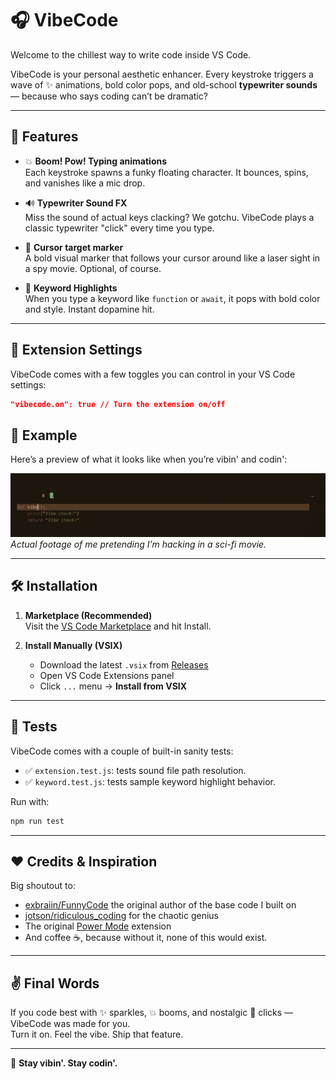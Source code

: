 # 🎧 VibeCode

Welcome to the chillest way to write code inside VS Code.

VibeCode is your personal aesthetic enhancer. Every keystroke triggers a wave of ✨ animations, bold color pops, and old-school **typewriter sounds** — because who says coding can’t be dramatic?

---

## 🚀 Features

- 💥 **Boom! Pow! Typing animations**  
  Each keystroke spawns a funky floating character. It bounces, spins, and vanishes like a mic drop.

- 🔊 **Typewriter Sound FX**  
  Miss the sound of actual keys clacking? We gotchu. VibeCode plays a classic typewriter "click" every time you type.

- 🎯 **Cursor target marker**  
  A bold visual marker that follows your cursor around like a laser sight in a spy movie. Optional, of course.

- 🎨 **Keyword Highlights**  
  When you type a keyword like `function` or `await`, it pops with bold color and style. Instant dopamine hit.

---

## 🔧 Extension Settings

VibeCode comes with a few toggles you can control in your VS Code settings:

```json
"vibecode.on": true // Turn the extension on/off
```

## 📸 Example

Here’s a preview of what it looks like when you’re vibin' and codin':

![preview gif](/asset/example.gif)  
_Actual footage of me pretending I’m hacking in a sci-fi movie._

---

## 🛠️ Installation

1. **Marketplace (Recommended)**  
   Visit the [VS Code Marketplace]() and hit Install.

2. **Install Manually (VSIX)**  
   - Download the latest `.vsix` from [Releases](./releases)
   - Open VS Code Extensions panel
   - Click `...` menu → **Install from VSIX**

---

## 🧪 Tests

VibeCode comes with a couple of built-in sanity tests:

- ✅ `extension.test.js`: tests sound file path resolution.
- ✅ `keyword.test.js`: tests sample keyword highlight behavior.

Run with:

```bash
npm run test
```

---

## ❤️ Credits & Inspiration

Big shoutout to:
- [exbraiin/FunnyCode](https://github.com/exbraiin/FunnyCode) the original author of the base code I built on
- [jotson/ridiculous_coding](https://github.com/jotson/ridiculous_coding) for the chaotic genius
- The original [Power Mode](https://marketplace.visualstudio.com/items?itemName=hoovercj.vscode-power-mode) extension
- And coffee ☕, because without it, none of this would exist.

---

## ✌️ Final Words

If you code best with ✨ sparkles, 💥 booms, and nostalgic 🧠 clicks — VibeCode was made for you.  
Turn it on. Feel the vibe. Ship that feature.

---

🕺 **Stay vibin'. Stay codin'.**
```